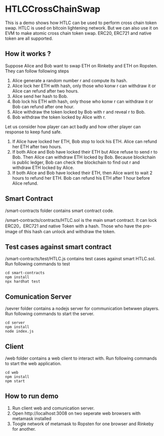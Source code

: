 # HTLCCrossChainSwap

This is a demo shows how HTLC can be used to perform cross chain token swap. HTLC is used on bitcoin lightening network. But we can also use it on EVM to make atomic cross chain token swap. ERC20, ERC721 and native token are all supported.

## How it works ?
Suppose Alice and Bob want to swap ETH on Rinkeby and ETH on Ropsten. They can follow following steps
1. Alice generate a random number r and compute its hash.
2. Alice lock her ETH with hash, only those who konw r can withdraw it or Alice can refund after two hours. 
3. Alice send her hash to Bob. 
4. Bob lock his ETH with hash, only those who konw r can withdraw it or Bob can refund after one hour.
5. Alice withdraw the token locked by Bob with r and reveal r to Bob.
6. Bob withdraw the token locked by Alice with r.

Let us consider how player can act badly and how other player can response to keep fund safe. 
1. If Alice have locked her ETH, Bob stop to lock his ETH. Alice can refund her ETH after two hours.
2. If both Alice and Bob have locked their ETH but Alice refuse to send r to Bob. Then Alice can withdraw ETH locked by Bob. Because blockchain is public ledger, Bob can check the blockchain to find out r and withdraw ETH locked by Alice.
3. If both Alice and Bob have locked their ETH, then Alice want to wait 2 hours to refund her ETH. Bob can refund his ETH after 1 hour before Alice refund.


## Smart Contract
/smart-contracts folder contains smart contract code. 

/smart-contracts/contracts/HTLC.sol is the main smart contract. It can lock ERC20，ERC721 and native Token with a hash. Those who have the pre-image of this hash can unlock and withdraw the token.

## Test cases against smart contract

/smart-contracts/test/HTLC.js contains test cases against smart HTLC.sol. Run following commands to test
```
cd smart-contracts
npm install
npx hardhat test
```

## Comunication Server
/sevrer folder contains a nodejs server for communication betwwen players. Run following commands to start the server.

```
cd server
npm install
node index.js
```

## Client 
/web folder contains a web client to interact with. Run following commands to start the web application.

```
cd web
npm install
npm start
```

## How to run demo
1. Run client web and comunication server.
2. Open http://localhost:3008 on two seperate web browsers with metamask installed
3. Toogle network of metamask to Ropsten for one browser and Rinkeby for another.